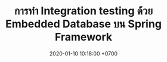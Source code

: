 ---
layout: post
title:  "การทำ Integration testing ด้วย Embedded Database บน Spring Framework"
date:   2020-01-10 10:18:00 +0700
categories: [spring, integration-testing]
---